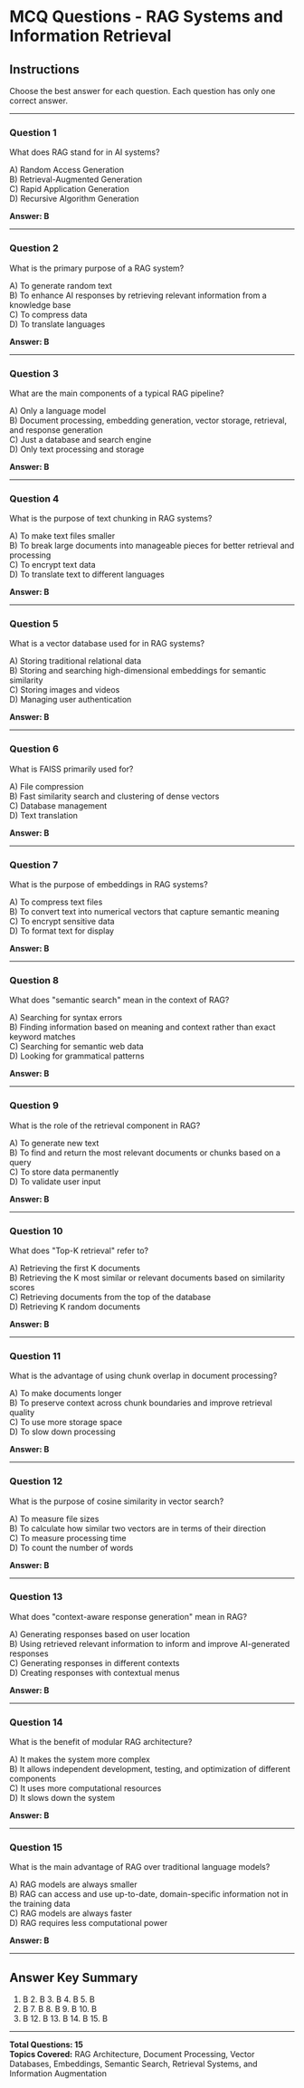 # MCQ Questions - RAG Systems and Information Retrieval

## Instructions
Choose the best answer for each question. Each question has only one correct answer.

---

### Question 1
What does RAG stand for in AI systems?

A) Random Access Generation  
B) Retrieval-Augmented Generation  
C) Rapid Application Generation  
D) Recursive Algorithm Generation  

**Answer: B**

---

### Question 2
What is the primary purpose of a RAG system?

A) To generate random text  
B) To enhance AI responses by retrieving relevant information from a knowledge base  
C) To compress data  
D) To translate languages  

**Answer: B**

---

### Question 3
What are the main components of a typical RAG pipeline?

A) Only a language model  
B) Document processing, embedding generation, vector storage, retrieval, and response generation  
C) Just a database and search engine  
D) Only text processing and storage  

**Answer: B**

---

### Question 4
What is the purpose of text chunking in RAG systems?

A) To make text files smaller  
B) To break large documents into manageable pieces for better retrieval and processing  
C) To encrypt text data  
D) To translate text to different languages  

**Answer: B**

---

### Question 5
What is a vector database used for in RAG systems?

A) Storing traditional relational data  
B) Storing and searching high-dimensional embeddings for semantic similarity  
C) Storing images and videos  
D) Managing user authentication  

**Answer: B**

---

### Question 6
What is FAISS primarily used for?

A) File compression  
B) Fast similarity search and clustering of dense vectors  
C) Database management  
D) Text translation  

**Answer: B**

---

### Question 7
What is the purpose of embeddings in RAG systems?

A) To compress text files  
B) To convert text into numerical vectors that capture semantic meaning  
C) To encrypt sensitive data  
D) To format text for display  

**Answer: B**

---

### Question 8
What does "semantic search" mean in the context of RAG?

A) Searching for syntax errors  
B) Finding information based on meaning and context rather than exact keyword matches  
C) Searching for semantic web data  
D) Looking for grammatical patterns  

**Answer: B**

---

### Question 9
What is the role of the retrieval component in RAG?

A) To generate new text  
B) To find and return the most relevant documents or chunks based on a query  
C) To store data permanently  
D) To validate user input  

**Answer: B**

---

### Question 10
What does "Top-K retrieval" refer to?

A) Retrieving the first K documents  
B) Retrieving the K most similar or relevant documents based on similarity scores  
C) Retrieving documents from the top of the database  
D) Retrieving K random documents  

**Answer: B**

---

### Question 11
What is the advantage of using chunk overlap in document processing?

A) To make documents longer  
B) To preserve context across chunk boundaries and improve retrieval quality  
C) To use more storage space  
D) To slow down processing  

**Answer: B**

---

### Question 12
What is the purpose of cosine similarity in vector search?

A) To measure file sizes  
B) To calculate how similar two vectors are in terms of their direction  
C) To measure processing time  
D) To count the number of words  

**Answer: B**

---

### Question 13
What does "context-aware response generation" mean in RAG?

A) Generating responses based on user location  
B) Using retrieved relevant information to inform and improve AI-generated responses  
C) Generating responses in different contexts  
D) Creating responses with contextual menus  

**Answer: B**

---

### Question 14
What is the benefit of modular RAG architecture?

A) It makes the system more complex  
B) It allows independent development, testing, and optimization of different components  
C) It uses more computational resources  
D) It slows down the system  

**Answer: B**

---

### Question 15
What is the main advantage of RAG over traditional language models?

A) RAG models are always smaller  
B) RAG can access and use up-to-date, domain-specific information not in the training data  
C) RAG models are always faster  
D) RAG requires less computational power  

**Answer: B**

---

## Answer Key Summary
1. B  2. B  3. B  4. B  5. B  
6. B  7. B  8. B  9. B  10. B  
11. B  12. B  13. B  14. B  15. B

---

**Total Questions: 15**  
**Topics Covered:** RAG Architecture, Document Processing, Vector Databases, Embeddings, Semantic Search, Retrieval Systems, and Information Augmentation